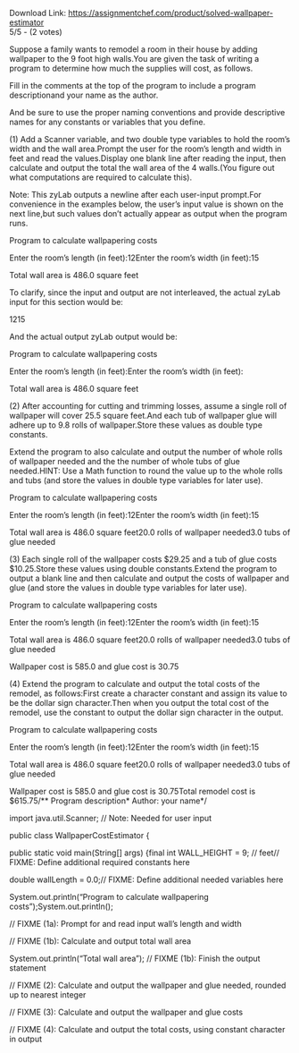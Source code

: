 Download Link: https://assignmentchef.com/product/solved-wallpaper-estimator
<br>
5/5 - (2 votes)

Suppose a family wants to remodel a room in their house by adding wallpaper to the 9 foot high walls.You are given the task of writing a program to determine how much the supplies will cost, as follows.



Fill in the comments at the top of the program to include a program descriptionand your name as the author.

And be sure to use the proper naming conventions and provide descriptive names for any constants or variables that you define.

(1) Add a Scanner variable, and two double type variables to hold the room’s width and the wall area.Prompt the user for the room’s length and width in feet and read the values.Display one blank line after reading the input, then calculate and output the total the wall area of the 4 walls.(You figure out what computations are required to calculate this).

Note: This zyLab outputs a newline after each user-input prompt.For convenience in the examples below, the user’s input value is shown on the next line,but such values don’t actually appear as output when the program runs.

Program to calculate wallpapering costs

Enter the room’s length (in feet):12Enter the room’s width (in feet):15

Total wall area is 486.0 square feet

To clarify, since the input and output are not interleaved, the actual zyLab input for this section would be:

1215

And the actual output zyLab output would be:

Program to calculate wallpapering costs

Enter the room’s length (in feet):Enter the room’s width (in feet):

Total wall area is 486.0 square feet

(2) After accounting for cutting and trimming losses, assume a single roll of wallpaper will cover 25.5 square feet.And each tub of wallpaper glue will adhere up to 9.8 rolls of wallpaper.Store these values as double type constants.

Extend the program to also calculate and output the number of whole rolls of wallpaper needed and the the number of whole tubs of glue needed.HINT: Use a Math function to round the value up to the whole rolls and tubs (and store the values in double type variables for later use).

Program to calculate wallpapering costs

Enter the room’s length (in feet):12Enter the room’s width (in feet):15

Total wall area is 486.0 square feet20.0 rolls of wallpaper needed3.0 tubs of glue needed

(3) Each single roll of the wallpaper costs $29.25 and a tub of glue costs $10.25.Store these values using double constants.Extend the program to output a blank line and then calculate and output the costs of wallpaper and glue (and store the values in double type variables for later use).

Program to calculate wallpapering costs

Enter the room’s length (in feet):12Enter the room’s width (in feet):15

Total wall area is 486.0 square feet20.0 rolls of wallpaper needed3.0 tubs of glue needed

Wallpaper cost is 585.0 and glue cost is 30.75

(4) Extend the program to calculate and output the total costs of the remodel, as follows:First create a character constant and assign its value to be the dollar sign character.Then when you output the total cost of the remodel, use the constant to output the dollar sign character in the output.

Program to calculate wallpapering costs

Enter the room’s length (in feet):12Enter the room’s width (in feet):15

Total wall area is 486.0 square feet20.0 rolls of wallpaper needed3.0 tubs of glue needed

Wallpaper cost is 585.0 and glue cost is 30.75Total remodel cost is $615.75/** Program description* Author: your name*/

import java.util.Scanner; // Note: Needed for user input

public class WallpaperCostEstimator {

public static void main(String[] args) {final int WALL_HEIGHT = 9; // feet// FIXME: Define additional required constants here

double wallLength = 0.0;// FIXME: Define additional needed variables here

System.out.println(“Program to calculate wallpapering costs”);System.out.println();

// FIXME (1a): Prompt for and read input wall’s length and width

// FIXME (1b): Calculate and output total wall area

System.out.println(“Total wall area”); // FIXME (1b): Finish the output statement

// FIXME (2): Calculate and output the wallpaper and glue needed, rounded up to nearest integer

// FIXME (3): Calculate and output the wallpaper and glue costs

// FIXME (4): Calculate and output the total costs, using constant character in output